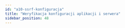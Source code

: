 ```yaml
---
id: "a10-ssrf-konfiguracja"
title: "Weryfikacja konfiguracji aplikacji i serwera"
sidebar_position: 48
---
```

